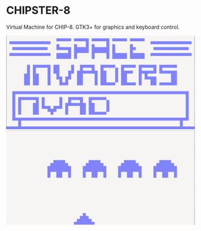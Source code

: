 # CHIPSTER-8
Virtual Machine for CHIP-8. GTK3+ for graphics and keyboard control.

<img src="screenshot1.png" alt="Screenshot of the invaders start screen" width="720">
<img src="screenshot2.png" alt="Screenshot of the invaders game" width="720">
